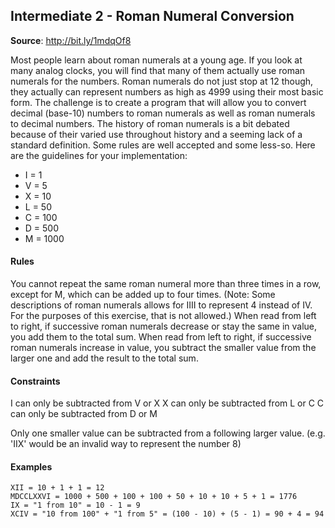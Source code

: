 ## Intermediate 2 - Roman Numeral Conversion
__Source__: http://bit.ly/1mdqOf8

Most people learn about roman numerals at a young age. If you look at many
analog clocks, you will find that many of them actually use roman numerals for
the numbers. Roman numerals do not just stop at 12 though, they actually can
represent numbers as high as 4999 using their most basic form. The challenge is
to create a program that will allow you to convert decimal (base-10) numbers to
roman numerals as well as roman numerals to decimal numbers. The history of
roman numerals is a bit debated because of their varied use throughout history
and a seeming lack of a standard definition. Some rules are well accepted and
some less-so. Here are the guidelines for your implementation:

* I = 1
* V = 5
* X = 10
* L = 50
* C = 100
* D = 500
* M = 1000


#### Rules

You cannot repeat the same roman numeral more than three times in a row, except
for M, which can be added up to four times. (Note: Some descriptions of roman
numerals allows for IIII to represent 4 instead of IV. For the purposes of
this exercise, that is not allowed.) When read from left to right, if successive
roman numerals decrease or stay the same in value, you add them to the total sum.
When read from left to right, if successive roman numerals increase in value,
you subtract the smaller value from the larger one and add the result to the
total sum.


#### Constraints

I can only be subtracted from V or X
X can only be subtracted from L or C
C can only be subtracted from D or M

Only one smaller value can be subtracted from a following larger value.
(e.g. 'IIX' would be an invalid way to represent the number 8)


#### Examples
```
XII = 10 + 1 + 1 = 12
MDCCLXXVI = 1000 + 500 + 100 + 100 + 50 + 10 + 10 + 5 + 1 = 1776
IX = "1 from 10" = 10 - 1 = 9
XCIV = "10 from 100" + "1 from 5" = (100 - 10) + (5 - 1) = 90 + 4 = 94
```
